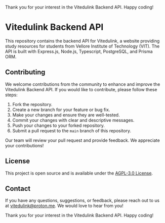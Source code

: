 Thank you for your interest in the Vitedulink Backend API. Happy coding!
# Vitedulink Backend API

This repository contains the backend API for Vitedulink, a website providing study resources for students from Vellore Institute of Technology (VIT). The API is built with Express.js, Node.js, Typescript, PostgreSQL, and Prisma ORM.

## Contributing

We welcome contributions from the community to enhance and improve the Vitedulink Backend API. If you would like to contribute, please follow these steps:

1. Fork the repository.
2. Create a new branch for your feature or bug fix.
3. Make your changes and ensure they are well-tested.
4. Commit your changes with clear and descriptive messages.
5. Push your changes to your forked repository.
6. Submit a pull request to the `main` branch of this repository.

Our team will review your pull request and provide feedback. We appreciate your contributions!

## License

This project is open source and is available under the [AGPL-3.0 License](). 

## Contact

If you have any questions, suggestions, or feedback, please reach out to us at [vitedulink@proton.me](mailto:vitedulink@proton.me). We would love to hear from you!

Thank you for your interest in the Vitedulink Backend API. Happy coding!